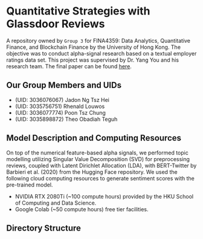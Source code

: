 # Quantitative Strategies with Glassdoor Reviews

A repository owned by `Group 3` for FINA4359: Data Analytics, Quantitative Finance, and Blockchain Finance by the University of Hong Kong. The objective was to conduct alpha-signal research based on a textual employer ratings data set.
This project was supervised by Dr. Yang You and his research team. The final paper can be found [here](https://theoobadiahteguh.net/assets/glassdoor.pdf).
## Our Group Members and UIDs

- (UID: 3036076067) Jadon Ng Tsz Hei
- (UID: 3035756751) Rhenald Louwos
- (UID: 3036077774) Poon Tsz Chung
- (UID: 3035898872) Theo Obadiah Teguh

## Model Description and Computing Resources

On top of the numerical feature-based alpha signals, we performed topic modelling utilizing Singular Value Decomposition (SVD) for preprocessing reviews, coupled with Latent Dirichlet Allocation (LDA), with BERT-Twitter by Barbieri et al. (2020) from the Hugging Face repository. We used the following cloud computing resources to generate sentiment scores with the pre-trained model.

- NVIDIA RTX 2080Ti (~100 compute hours) provided by the HKU School of Computing and Data Science.
- Google Colab (~50 compute hours) free tier facilities.

## Directory Structure

